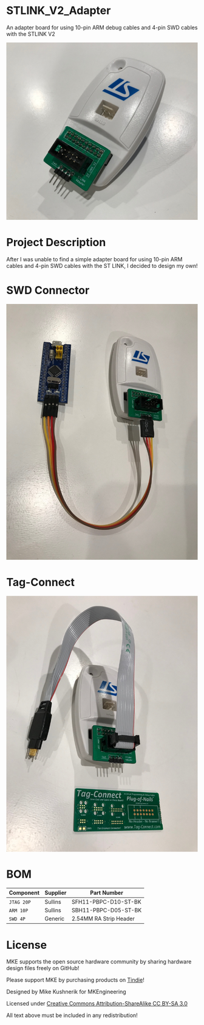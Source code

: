 # STLINK_V2_Adapter
An adapter board for using 10-pin ARM debug cables and 4-pin SWD cables with the STLINK V2

![PCB](Images/adapter_iso.jpg)

# Project Description

After I was unable to find a simple adapter board for using 10-pin ARM cables and 4-pin SWD cables with the ST LINK, I decided to design my own!

# SWD Connector

![SWD](Images/bluepill_iso.jpg)

# Tag-Connect

![Tag-Connect](Images/tag_connect_iso.jpg)

# BOM

| Component | Supplier | Part Number |
| --- | --- | --- |
| `JTAG 20P` | Sullins | SFH11-PBPC-D10-ST-BK |
| `ARM 10P` | Sullins | SBH11-PBPC-D05-ST-BK |
| `SWD 4P` | Generic | 2.54MM RA Strip Header |

# License

MKE supports the open source hardware community by sharing hardware design files freely on GitHub!

Please support MKE by purchasing products on [Tindie](https://www.tindie.com/stores/mkengineering/)!

Designed by Mike Kushnerik for MKEngineering

Licensed under [Creative Commons Attribution-ShareAlike CC BY-SA 3.0](http://creativecommons.org/licenses/by-sa/3.0/)

All text above must be included in any redistribution!
